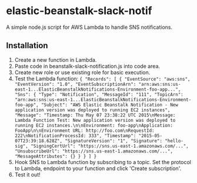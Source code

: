 # elastic-beanstalk-slack-notif

A simple node.js script for AWS Lambda to handle SNS notifications.

## Installation
1. Create a new function in Lambda.
2. Paste code in beanstalk-slack-notification.js into code area.
3. Create new role or use existing role for basic execution.
4. Test the Lambda function:
`{
  "Records": [
    {
      "EventSource": "aws:sns",
      "EventVersion": "1.0",
      "EventSubscriptionArn": "arn:aws:sns:us-east-1...ElasticBeanstalkNotifications-Environment-foo-app...",
      "Sns": {
        "Type": "Notification",
        "MessageId": "111",
        "TopicArn": "arn:aws:sns:us-east-1...ElasticBeanstalkNotifications-Environment-foo-app",
        "Subject": "AWS Elastic Beanstalk Notification - New application version was deployed to running EC2 instances",
        "Message": "Timestamp: Thu May 07 23:38:22 UTC 2015\nMessage: Lambda Function Test: New application version was deployed to running EC2 instances.\n\nEnvironment: foo-app\nApplication: FooApp\n\nEnvironment URL: http://foo.com\nRequestId: 222\nNotificationProcessId: 333",
        "Timestamp": "2015-05-07T23:39:18.628Z",
        "SignatureVersion": "1",
        "Signature": "hello-sig",
        "SigningCertUrl": "https://sns.us-east-1.amazonaws.com/...",
        "UnsubscribeUrl": "https://sns.us-east-1.amazonaws.com/...",
        "MessageAttributes": {}
      }
    }
  ]
}`
5. Hook SNS to Lambda function by subscribing to a topic. Set the protocol to Lambda, endpoint to your function and click 'Create subscription'.
6. Test it out!
